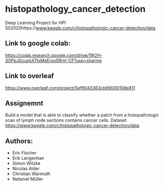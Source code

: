 # histopathology_cancer_detection
Deep Learning Project for HPI SS2020https://www.kaggle.com/c/histopathologic-cancer-detection/data


## Link to google colab:
https://colab.research.google.com/drive/19t2H-3OFbJGcupUt7txMeErso5RnV-CF?usp=sharing

## Link to overleaf
https://www.overleaf.com/project/5ef9043363cb69000108e811


## Assignemnt
Build a model that is able to classify whether a patch from a histopathologic scan of lymph node sections contains cancer cells.
Dataset: https://www.kaggle.com/c/histopathologic-cancer-detection/data


## Authors:
* Eric Fischer
* Erik Langenhan
* Simon Witzke
* Nicolas Alder
* Christian Warmuth
* Nataniel Müller
